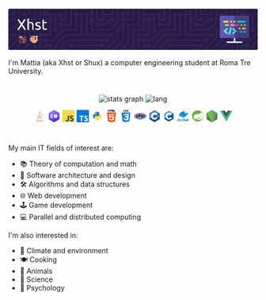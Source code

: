 ![Header](./assets/github-header.png)

I'm Mattia (aka Xhst or Shux) a computer engineering student at Roma Tre University.
#
<p align="center"> 
<img src="https://github-readme-stats.vercel.app/api?custom_title=📈%20GitHub%20Stats&hide_rank=true&show_icons=true&include_all_commits=true&disable_animations=false&locale=en&hide_border=true&theme=jolly&username=Xhst" width="400" height="250" alt="stats graph"  /> 
<img src="https://github-readme-stats.vercel.app/api/top-langs?custom_title=🔥%20Most%20used%20languages&show_icons=true&locale=en&layout=compact&langs_count=8&hide_border=true&theme=jolly&username=Xhst" alt="lang" width="400" height="250"/> 
</p>
<p align="center"> 
  <img height="25" alt="java" src="https://raw.githubusercontent.com/github/explore/5b3600551e122a3277c2c5368af2ad5725ffa9a1/topics/java/java.png">
  <img height="25" alt="csharp" src="https://raw.githubusercontent.com/github/explore/5b3600551e122a3277c2c5368af2ad5725ffa9a1/topics/csharp/csharp.png">
  <img height="25" alt="javascript" src="https://raw.githubusercontent.com/github/explore/5b3600551e122a3277c2c5368af2ad5725ffa9a1/topics/javascript/javascript.png">
  <img height="25" alt="typescript" src="https://raw.githubusercontent.com/github/explore/5b3600551e122a3277c2c5368af2ad5725ffa9a1/topics/typescript/typescript.png">
  <img height="25" alt="csharp" src="https://raw.githubusercontent.com/github/explore/5b3600551e122a3277c2c5368af2ad5725ffa9a1/topics/python/python.png">
  <img height="25" alt="html" src="https://raw.githubusercontent.com/github/explore/5b3600551e122a3277c2c5368af2ad5725ffa9a1/topics/html/html.png">
  <img height="25" alt="css" src="https://raw.githubusercontent.com/github/explore/5b3600551e122a3277c2c5368af2ad5725ffa9a1/topics/css/css.png">
  <img height="25" alt="c" src="https://raw.githubusercontent.com/github/explore/5b3600551e122a3277c2c5368af2ad5725ffa9a1/topics/php/php.png">
  <img height="25" alt="cpp" src="https://raw.githubusercontent.com/github/explore/5b3600551e122a3277c2c5368af2ad5725ffa9a1/topics/cpp/cpp.png">
  <img height="25" alt="php" src="https://raw.githubusercontent.com/github/explore/5b3600551e122a3277c2c5368af2ad5725ffa9a1/topics/c/c.png">
  <img height="25" alt="docker" src="https://raw.githubusercontent.com/github/explore/5b3600551e122a3277c2c5368af2ad5725ffa9a1/topics/docker/docker.png">
  <img height="25" alt="spring-boot" src="https://raw.githubusercontent.com/github/explore/5b3600551e122a3277c2c5368af2ad5725ffa9a1/topics/spring-boot/spring-boot.png">
  <img height="25" alt="nodejs" src="https://raw.githubusercontent.com/github/explore/5b3600551e122a3277c2c5368af2ad5725ffa9a1/topics/nodejs/nodejs.png">
  <img height="25" alt="vue" src="https://raw.githubusercontent.com/github/explore/5b3600551e122a3277c2c5368af2ad5725ffa9a1/topics/vue/vue.png">
</p>

#

My main IT fields of interest are:
- 📚 Theory of computation and math
- 📐 Software architecture and design
- 🛠️ Algorithms and data structures
- 🌐 Web development
- 🕹️ Game development
- 💻 Parallel and distributed computing

I'm also interested in:
- 🌱 Climate and environment
- 🍽️ Cooking
- 🐛 Animals
- 🧪 Science
- 🧠 Psychology
<!--
**Xhst/Xhst** is a ✨ _special_ ✨ repository because its `README.md` (this file) appears on your GitHub profile.

Here are some ideas to get you started:

- 🔭 I’m currently working on ...
- 🌱 I’m currently learning ...
- 👯 I’m looking to collaborate on ...
- 🤔 I’m looking for help with ...
- 💬 Ask me about ...
- 📫 How to reach me: ...
- 😄 Pronouns: ...
- ⚡ Fun fact: ...
-->
